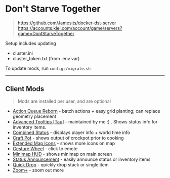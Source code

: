 # Don't Starve Together

> https://github.com/Jamesits/docker-dst-server
> https://accounts.klei.com/account/game/servers?game=DontStarveTogether

Setup includes updating
* cluster.ini
* cluster_token.txt (from .env var)

To update mods, run `configs/migrate.sh`

---

## Client Mods

> Mods are installed per user, and are optional

* [Action Queue Reborn](https://steamcommunity.com/sharedfiles/filedetails/?id=1608191708) - batch actions + easy grid planting; can replace geometry placement
* [Advanced Tooltips [Tau]](https://steamcommunity.com/sharedfiles/filedetails/?id=2185752556) - maintained by me :) . Shows status info for inventory items.
* [Combined Status](https://steamcommunity.com/sharedfiles/filedetails/?id=2185752556) - displays player info + world time info
* [Craft Pot](https://steamcommunity.com/sharedfiles/filedetails/?id=2185752556) - shows output of crockpot prior to cooking
* [Extended Map Icons](https://steamcommunity.com/sharedfiles/filedetails/?id=1157975551) - shows more icons on map
* [Gesture Wheel](https://steamcommunity.com/sharedfiles/filedetails/?id=352373173) - click to emote
* [Minimap HUD](https://steamcommunity.com/sharedfiles/filedetails/?id=188251898) - shows minimap on main screen
* [Status Announcement](https://steamcommunity.com/sharedfiles/filedetails/?id=343753877) - easily announce status or inventory items
* [Quick Drop](https://steamcommunity.com/sharedfiles/filedetails/?id=873350047) - quickly drop stack or single item
* [Zoom+](https://steamcommunity.com/sharedfiles/filedetails/?id=1781410139) - zoom out more